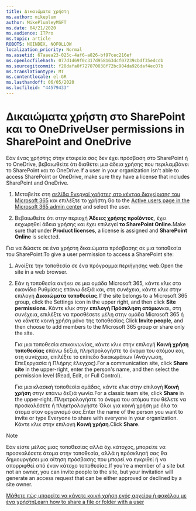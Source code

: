 ```yaml
---
title: Δικαιώματα χρήστη
ms.author: mikeplum
author: MikePlumleyMSFT
ms.date: 04/21/2020
ms.audience: ITPro
ms.topic: article
ROBOTS: NOINDEX, NOFOLLOW
localization_priority: Normal
ms.assetid: 67aaea23-025c-4af6-a826-bf97cec216ef
ms.openlocfilehash: 077d1d69f0c317d958163dcf07239cbdf35edcdb
ms.sourcegitcommit: f28dafa0f727870038f72bc904da926daf4ec07b
ms.translationtype: MT
ms.contentlocale: el-GR
ms.lasthandoff: 06/05/2020
ms.locfileid: "44579433"
---
```

# <a name="user-permissions-in-sharepoint-and-onedrive"></a><span data-ttu-id="a4c10-102">Δικαιώματα χρήστη στο SharePoint και το OneDrive</span><span class="sxs-lookup"><span data-stu-id="a4c10-102">User permissions in SharePoint and OneDrive</span></span>

<span data-ttu-id="a4c10-103">Εάν ένας χρήστης στην εταιρεία σας δεν έχει πρόσβαση στο SharePoint ή το OneDrive, βεβαιωθείτε ότι διαθέτει μια άδεια χρήσης που περιλαμβάνει το SharePoint και το OneDrive.</span><span class="sxs-lookup"><span data-stu-id="a4c10-103">If a user in your organization isn't able to access SharePoint or OneDrive, make sure they have a license that includes SharePoint and OneDrive.</span></span> 
  
1. <span data-ttu-id="a4c10-104">Μεταβείτε στη [σελίδα Ενεργοί χρήστες στο κέντρο διαχείρισης του Microsoft 365](https://portal.office.com/adminportal/home#/users) και επιλέξτε το χρήστη.</span><span class="sxs-lookup"><span data-stu-id="a4c10-104">Go to the [Active users page in the Microsoft 365 admin center](https://portal.office.com/adminportal/home#/users) and select the user.</span></span> 
    
2. <span data-ttu-id="a4c10-105">Βεβαιωθείτε ότι στην περιοχή **Άδειες χρήσης προϊόντος**, έχει εκχωρηθεί άδεια χρήσης και έχει επιλεγεί **το SharePoint Online.**</span><span class="sxs-lookup"><span data-stu-id="a4c10-105">Make sure that under **Product licenses**, a license is assigned and **SharePoint Online** is selected.</span></span> 
    
 <span data-ttu-id="a4c10-106">Για να δώσετε σε ένα χρήστη δικαιώματα πρόσβασης σε μια τοποθεσία του SharePoint:</span><span class="sxs-lookup"><span data-stu-id="a4c10-106">To give a user permission to access a SharePoint site:</span></span> 
  
1. <span data-ttu-id="a4c10-107">Ανοίξτε την τοποθεσία σε ένα πρόγραμμα περιήγησης web.</span><span class="sxs-lookup"><span data-stu-id="a4c10-107">Open the site in a web browser.</span></span>
    
2. <span data-ttu-id="a4c10-108">Εάν η τοποθεσία ανήκει σε μια ομάδα Microsoft 365, κάντε κλικ στο εικονίδιο Ρυθμίσεις επάνω δεξιά και, στη συνέχεια, κάντε κλικ στην επιλογή **Δικαιώματα τοποθεσίας**.</span><span class="sxs-lookup"><span data-stu-id="a4c10-108">If the site belongs to a Microsoft 365 group, click the Settings icon in the upper right, and then click **Site permissions**.</span></span> <span data-ttu-id="a4c10-109">Κάντε κλικ στην **επιλογή Πρόσκληση ατόμων**και, στη συνέχεια, επιλέξτε να προσθέσετε μέλη στην ομάδα Microsoft 365 ή να κάνετε κοινή χρήση μόνο της τοποθεσίας.</span><span class="sxs-lookup"><span data-stu-id="a4c10-109">Click **Invite people**, and then choose to add members to the Microsoft 365 group or share only the site.</span></span> 
    
    <span data-ttu-id="a4c10-110">Για μια τοποθεσία επικοινωνίας, κάντε κλικ στην επιλογή **Κοινή χρήση τοποθεσίας** επάνω δεξιά, πληκτρολογήστε το όνομα του ατόμου και, στη συνέχεια, επιλέξτε το επίπεδο δικαιωμάτων (Ανάγνωση, Επεξεργασία ή Πλήρης έλεγχος).</span><span class="sxs-lookup"><span data-stu-id="a4c10-110">For a communication site, click **Share site** in the upper-right, enter the person's name, and then select the permission level (Read, Edit, or Full Control).</span></span> 
    
    <span data-ttu-id="a4c10-111">Για μια κλασική τοποθεσία ομάδας, κάντε κλικ στην επιλογή **Κοινή χρήση** στην επάνω δεξιά γωνία.</span><span class="sxs-lookup"><span data-stu-id="a4c10-111">For a classic team site, click **Share** in the upper-right.</span></span> <span data-ttu-id="a4c10-112">Πληκτρολογήστε το όνομα του ατόμου που θέλετε να προσκαλέσετε ή πληκτρολογήστε Όλοι για κοινή χρήση με όλα τα άτομα στον οργανισμό σας.</span><span class="sxs-lookup"><span data-stu-id="a4c10-112">Enter the name of the person you want to invite or type Everyone to share with everyone in your organization.</span></span> <span data-ttu-id="a4c10-113">Κάντε κλικ στην επιλογή **Κοινή χρήση**.</span><span class="sxs-lookup"><span data-stu-id="a4c10-113">Click **Share**.</span></span>
    
> [!NOTE]
> <span data-ttu-id="a4c10-114">Εάν είστε μέλος μιας τοποθεσίας αλλά όχι κάτοχος, μπορείτε να προσκαλέσετε άτομα στην τοποθεσία, αλλά η πρόσκλησή σας θα δημιουργήσει μια αίτηση πρόσβασης που μπορεί να εγκριθεί ή να απορριφθεί από έναν κάτοχο τοποθεσίας.</span><span class="sxs-lookup"><span data-stu-id="a4c10-114">If you're a member of a site but not an owner, you can invite people to the site, but your invitation will generate an access request that can be either approved or declined by a site owner.</span></span> 
  
[<span data-ttu-id="a4c10-115">Μάθετε πώς μπορείτε να κάνετε κοινή χρήση ενός αρχείου ή φακέλου με ένα χρήστη</span><span class="sxs-lookup"><span data-stu-id="a4c10-115">Learn how to share a file or folder with a user</span></span>](https://go.microsoft.com/fwlink/?linkid=533408)
  

